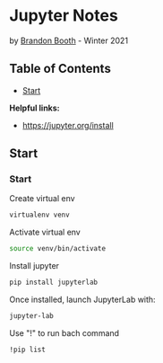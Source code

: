 # Jupyter Notes
by [Brandon Booth](https://brandon-booth.com/index.php) - Winter 2021


## Table of Contents
- [Start](#start)

**Helpful links:**
- https://jupyter.org/install


## Start


### Start
Create virtual env
```sh
virtualenv venv
```

Activate virtual env
```sh
source venv/bin/activate
```


Install jupyter
```sh
pip install jupyterlab
```

Once installed, launch JupyterLab with:
```sh
jupyter-lab
```


Use "!" to run bach command
```sh
!pip list
```
